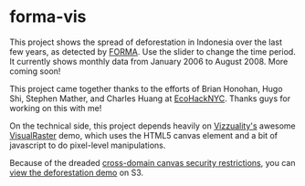 forma-vis
===================

This project shows the spread of deforestation in Indonesia over the last few years, as detected by [FORMA](http://www.cgdev.org/forma). Use the slider to change the time period. It currently shows monthly data from January 2006 to August 2008. More coming soon!

This project came together thanks to the efforts of Brian Honohan, Hugo Shi, Stephen Mather, and Charles Huang at <a href="http://www.EcoHackNYC.org">EcoHackNYC</a>. Thanks guys for working on this with me!

On the technical side, this project depends heavily on <a href="http://www.vizzuality.com">Vizzuality's</a> awesome <a href="https://github.com/Vizzuality/visualraster">VisualRaster</a> demo, which uses the HTML5 canvas element and a bit of javascript to do pixel-level manipulations. 

Because of the dreaded <a href="http://dira.ro/2011/10/17/heroku-s3-canvas-and-the-security-error-of-doom">cross-domain canvas security restrictions</a>, you can <a href="forma-vis.s3-website-us-east-1.amazonaws.com">view the deforestation demo</a> on S3.